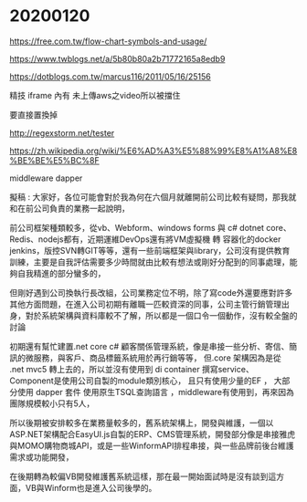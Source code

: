 # 20200120

https://free.com.tw/flow-chart-symbols-and-usage/

https://www.twblogs.net/a/5b80b80a2b71772165a8edb9

https://dotblogs.com.tw/marcus116/2011/05/16/25156


精技 iframe 內有 未上傳aws之video所以被擋住

要直接置換掉

http://regexstorm.net/tester


https://zh.wikipedia.org/wiki/%E6%AD%A3%E5%88%99%E8%A1%A8%E8%BE%BE%E5%BC%8F

















middleware dapper 

擬稿 : 大家好，各位可能會對於我為何在六個月就離開前公司比較有疑問，那我就和在前公司負責的業務一起說明，

前公司框架種類較多，從vb、Webform、windows forms 與 c# dotnet core、Redis、nodejs都有，近期運維DevOps還有將VM虛擬機 轉 容器化的docker jenkins，版控SVN轉GIT等等，還有一些前端框架與library，公司沒有提供教育訓練，主要是自我評估需要多少時間就由比較有想法或剛好分配到的同事處理，能夠自我精進的部分蠻多的，

但剛好遇到公司換執行長改組，公司業務定位不明，除了寫code外還要應對許多其他方面問題，在進入公司初期有離職一匹較資深的同事，公司主管行銷管理出身，對於系統架構與資料庫較不了解，所以都是一個口令一個動作，沒有較全盤的討論

初期還有幫忙建置.net core c# 顧客關係管理系統，像是串接一些分析、寄信、簡訊的微服務，與客戶、商品標籤系統用於再行銷等等，
但.core 架構因為是從 .net mvc5 轉上去的，所以並沒有使用到 di container 撰寫service、Component是使用公司自製的module類別核心， 且只有使用少量的EF ， 大部分使用 dapper 套件 使用原生TSQL查詢語言
，middleware有使用到，再來因為團隊規模較小只有5人，

所以後期被安排較多在業務量較多的，舊系統架構上，開發與維護，一個以ASP.NET架構配合EasyUI.js自製的ERP、CMS管理系統，開發部分像是串接雅虎與MOMO購物商城API，或是一些WinformAPI排程串接，與一些品牌前後台維護需求或功能開發，

在後期轉為較偏VB開發維護舊系統這樣，那在最一開始面試時是沒有談到這方面，VB與Winform也是進入公司後學的。
